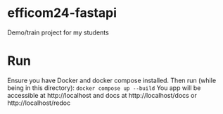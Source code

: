 # efficom24-fastapi
Demo/train project for my students

# Run
Ensure you have Docker and docker compose installed.
Then run (while being in this directory): ```docker compose up --build```
You app will be accessible at http://localhost
and docs at http://localhost/docs or http://localhost/redoc